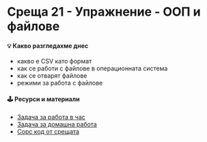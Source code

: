 # Среща 21 - Упражнение - ООП и файлове

#### 💡 Какво разгледахме днес
- какво е CSV като формат
- как се работи с файлове в операционната система
- как се отварят файлове
- режими за работа с файлове

#### 🕹️ Ресурси и материали
- [Задача за работа в час](./@cw/)
- [Задача за домашна работа](./@hw/)
- [Сорс код от срещата](./source/)

